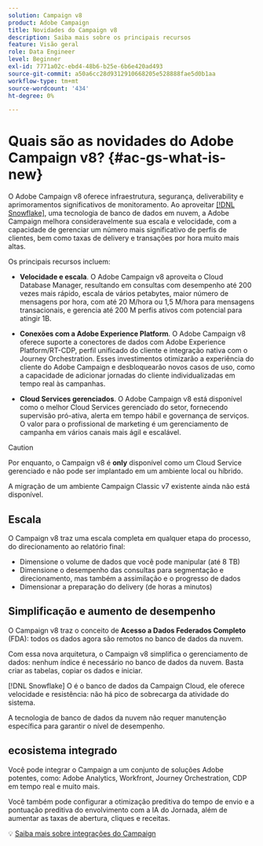 ```yaml
---
solution: Campaign v8
product: Adobe Campaign
title: Novidades do Campaign v8
description: Saiba mais sobre os principais recursos
feature: Visão geral
role: Data Engineer
level: Beginner
exl-id: 7771a02c-ebd4-48b6-b25e-6b6e420ad493
source-git-commit: a50a6cc28d9312910668205e528888fae5d0b1aa
workflow-type: tm+mt
source-wordcount: '434'
ht-degree: 0%

---
```


# Quais são as novidades do Adobe Campaign v8? {#ac-gs-what-is-new}

O Adobe Campaign v8 oferece infraestrutura, segurança, deliverability e aprimoramentos significativos de monitoramento. Ao aproveitar [[!DNL Snowflake]](https://www.snowflake.com/), uma tecnologia de banco de dados em nuvem, a Adobe Campaign melhora consideravelmente sua escala e velocidade, com a capacidade de gerenciar um número mais significativo de perfis de clientes, bem como taxas de delivery e transações por hora muito mais altas.

Os principais recursos incluem:

* **Velocidade e escala**. O Adobe Campaign v8 aproveita o Cloud Database Manager, resultando em consultas com desempenho até 200 vezes mais rápido, escala de vários petabytes, maior número de mensagens por hora, com até 20 M/hora ou 1,5 M/hora para mensagens transacionais, e gerencia até 200 M perfis ativos com potencial para atingir 1B.

* **Conexões com a Adobe Experience Platform**. O Adobe Campaign v8 oferece suporte a conectores de dados com Adobe Experience Platform/RT-CDP, perfil unificado do cliente e integração nativa com o Journey Orchestration. Esses investimentos otimizarão a experiência do cliente do Adobe Campaign e desbloquearão novos casos de uso, como a capacidade de adicionar jornadas do cliente individualizadas em tempo real às campanhas.

* **Cloud Services gerenciados**. O Adobe Campaign v8 está disponível como o melhor Cloud Services gerenciado do setor, fornecendo supervisão pró-ativa, alerta em tempo hábil e governança de serviços. O valor para o profissional de marketing é um gerenciamento de campanha em vários canais mais ágil e escalável.

>[!CAUTION]
>
>Por enquanto, o Campaign v8 é **only** disponível como um Cloud Service gerenciado e não pode ser implantado em um ambiente local ou híbrido.
>
>A migração de um ambiente Campaign Classic v7 existente ainda não está disponível.


## Escala

O Campaign v8 traz uma escala completa em qualquer etapa do processo, do direcionamento ao relatório final:

* Dimensione o volume de dados que você pode manipular (até 8 TB)
* Dimensione o desempenho das consultas para segmentação e direcionamento, mas também a assimilação e o progresso de dados
* Dimensionar a preparação do delivery (de horas a minutos)

## Simplificação e aumento de desempenho

O Campaign v8 traz o conceito de **Acesso a Dados Federados Completo** (FDA): todos os dados agora são remotos no banco de dados da nuvem.

Com essa nova arquitetura, o Campaign v8 simplifica o gerenciamento de dados: nenhum índice é necessário no banco de dados da nuvem. Basta criar as tabelas, copiar os dados e iniciar.

[!DNL Snowflake] O é o banco de dados da Campaign Cloud, ele oferece velocidade e resistência: não há pico de sobrecarga da atividade do sistema.

A tecnologia de banco de dados da nuvem não requer manutenção específica para garantir o nível de desempenho.

## ecosistema integrado

Você pode integrar o Campaign a um conjunto de soluções Adobe potentes, como: Adobe Analytics, Workfront, Journey Orchestration, CDP em tempo real e muito mais.

Você também pode configurar a otimização preditiva do tempo de envio e a pontuação preditiva do envolvimento com a IA do Jornada, além de aumentar as taxas de abertura, cliques e receitas.

:bulb: [Saiba mais sobre integrações do Campaign](../connect/integration.md)

